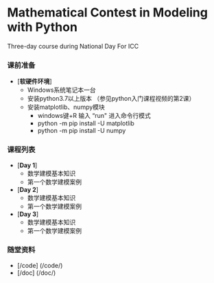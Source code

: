 # Mathematical Contest in Modeling with Python
 

Three-day course during National Day  For ICC 


### 课前准备
- [**软硬件环境**]
    - Windows系统笔记本一台 
    - 安装python3.7以上版本 （参见python入门课程视频的第2课）
    - 安装matplotlib、numpy模块 
       - windows键+R 输入 “run" 进入命令行模式
       - python -m pip install -U matplotlib
       - python -m pip install -U numpy
 
### 课程列表
- [**Day 1**]
    - 数学建模基本知识 
    - 第一个数学建模案例
- [**Day 2**]
    - 数学建模基本知识 
    - 第一个数学建模案例
- [**Day 3**]
    - 数学建模基本知识 
    - 第一个数学建模案例
    
### 随堂资料
- [/code] (/code/)
- [/doc]  (/doc/)
